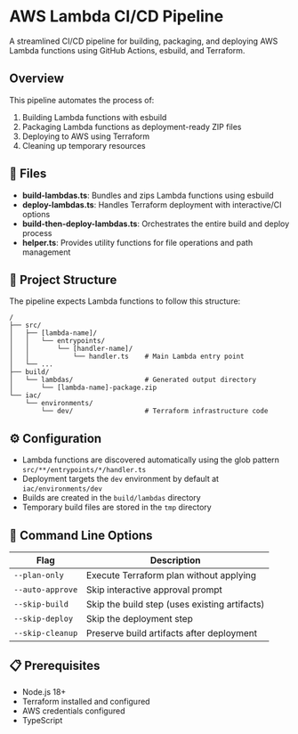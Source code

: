 # AWS Lambda CI/CD Pipeline

A streamlined CI/CD pipeline for building, packaging, and deploying AWS Lambda functions using GitHub Actions, esbuild, and Terraform.

## Overview

This pipeline automates the process of:

1. Building Lambda functions with esbuild
2. Packaging Lambda functions as deployment-ready ZIP files
3. Deploying to AWS using Terraform
4. Cleaning up temporary resources

## 📁 Files

- **build-lambdas.ts**: Bundles and zips Lambda functions using esbuild
- **deploy-lambdas.ts**: Handles Terraform deployment with interactive/CI options
- **build-then-deploy-lambdas.ts**: Orchestrates the entire build and deploy process
- **helper.ts**: Provides utility functions for file operations and path management

## 🔧 Project Structure

The pipeline expects Lambda functions to follow this structure:

```
/
├── src/
│   ├── [lambda-name]/
│   │   └── entrypoints/
│   │       └── [handler-name]/
│   │           └── handler.ts    # Main Lambda entry point
│   └── ...
├── build/
│   └── lambdas/                  # Generated output directory
│       └── [lambda-name]-package.zip
└── iac/
    └── environments/
        └── dev/                  # Terraform infrastructure code
```

## ⚙️ Configuration

- Lambda functions are discovered automatically using the glob pattern `src/**/entrypoints/*/handler.ts`
- Deployment targets the `dev` environment by default at `iac/environments/dev`
- Builds are created in the `build/lambdas` directory
- Temporary build files are stored in the `tmp` directory

## 🔑 Command Line Options

| Flag             | Description                                   |
| ---------------- | --------------------------------------------- |
| `--plan-only`    | Execute Terraform plan without applying       |
| `--auto-approve` | Skip interactive approval prompt              |
| `--skip-build`   | Skip the build step (uses existing artifacts) |
| `--skip-deploy`  | Skip the deployment step                      |
| `--skip-cleanup` | Preserve build artifacts after deployment     |

## 📋 Prerequisites

- Node.js 18+
- Terraform installed and configured
- AWS credentials configured
- TypeScript

